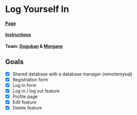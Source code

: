 # Log Yourself In

#### [Page](https://cryptic-river-82559.herokuapp.com/)


#### [Instructions](https://github.com/becodeorg/LIE-Jepsen-2.14/blob/master/02-the-hill/06-challenges-php-sql/login.adoc)


#### Team: [Dogukan](https://github.com/D-Ermis) & [Morgane](https://github.com/MorganeBecode)


## Goals

- [x] Shared database with a database manager (remotemysql)
- [x] Registration form
- [x] Log In form
- [x] Log in / log out feature
- [x] Profile page
- [x] Edit feature
- [x] Delete feature
